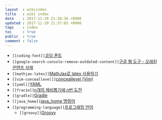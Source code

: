 ```yaml
---
layout  : wikiindex
title   : wiki index
date    : 2017-11-26 21:38:36 +0900
updated : 2017-11-29 21:37:03 +0900
tags    : index
toc     : true
public  : true
comment : false
---
```


* `[[coding-font]]`[코딩 폰트](../coding-font)
* `[[google-search-console-remove-outdated-content]]`[구글 웹 도구 - 오래된 콘텐츠 삭제](../google-search-console-remove-outdated-content)
* `[[mathjax-latex]]`[MathJax로 latex 사용하기](../mathjax-latex)
* `[[vim-conceallevel]]`[conceallevel (Vim)](../vim-conceallevel)
* `[[yaml]]`[YAML](../yaml)
* `[[frac1e]]`[n개의 제비뽑기에 n번 도전](../frac1e)
* `[[gradle]]`[Gradle](../gradle)
* `[[java_home]]`[java_home 명령어](../java_home)
* `[[programming-language]]`[프로그래밍 언어](../programming-language)
    * `[[groovy]]`[Groovy](../groovy)
